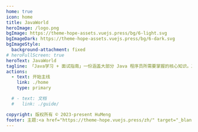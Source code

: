```yaml
---
home: true
icon: home
title: JavaWorld
heroImage: /logo.png
bgImage: https://theme-hope-assets.vuejs.press/bg/6-light.svg
bgImageDark: https://theme-hope-assets.vuejs.press/bg/6-dark.svg
bgImageStyle:
  background-attachment: fixed
# heroFullScreen: true
heroText: JavaWorld
tagline: 「Java学习 + 面试指南」一份涵盖大部分 Java 程序员所需要掌握的核心知识。准备 Java 面试，首选 JavaWorld!
actions:
  - text: 开始主线
    link: ./home
    type: primary

  # - text: 文档
  #   link: ./guide/

copyright: 版权所有 © 2023-present HuMeng
footer: 主题:<a href="https://theme-hope.vuejs.press/zh/" target="_blank">VuePress Theme Hope</a> 
---
```

